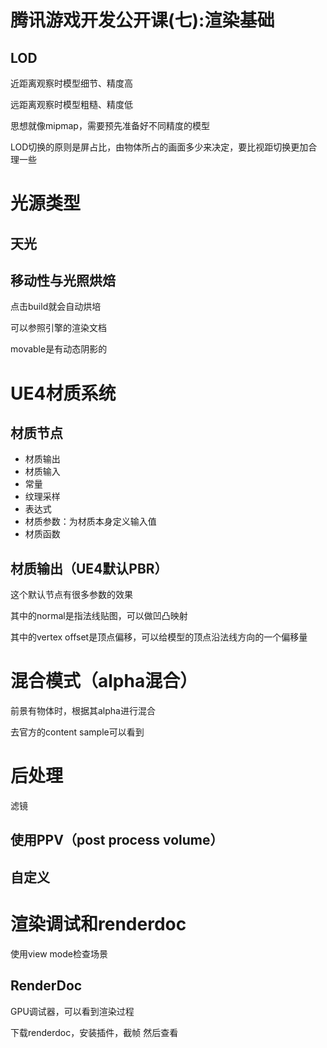 # 腾讯游戏开发公开课(七):渲染基础

## LOD

近距离观察时模型细节、精度高

远距离观察时模型粗糙、精度低

思想就像mipmap，需要预先准备好不同精度的模型

LOD切换的原则是屏占比，由物体所占的画面多少来决定，要比视距切换更加合理一些

# 光源类型

## 天光

## 移动性与光照烘焙

点击build就会自动烘培

可以参照引擎的渲染文档

movable是有动态阴影的

# UE4材质系统

## 材质节点

- 材质输出
- 材质输入
- 常量
- 纹理采样
- 表达式
- 材质参数：为材质本身定义输入值
- 材质函数

## 材质输出（UE4默认PBR）

这个默认节点有很多参数的效果

其中的normal是指法线贴图，可以做凹凸映射

其中的vertex offset是顶点偏移，可以给模型的顶点沿法线方向的一个偏移量

# 混合模式（alpha混合）

前景有物体时，根据其alpha进行混合

去官方的content sample可以看到

# 后处理

滤镜

## 使用PPV（post process volume）

## 自定义

# 渲染调试和renderdoc

使用view mode检查场景

## RenderDoc

GPU调试器，可以看到渲染过程

下载renderdoc，安装插件，截帧 然后查看